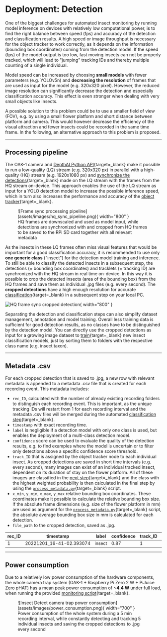# Deployment: Detection

One of the biggest challenges for automated insect monitoring by running
model inference on devices with relatively low computational power, is to
find the right balance between speed (fps) and accuracy of the detection
and classification results. A high speed or image throughput is necessary
for the object tracker to work correctly, as it depends on the information
(bounding box coordinates) coming from the detection model. If the speed
(fps) of the model output is too low, fast moving insects can not be
properly tracked, which will lead to "jumping" tracking IDs and thereby
multiple counting of a single individual.

Model speed can be increased by choosing **small models** with fewer parameters
(e.g. YOLOv5n) and **decreasing the resolution** of frames that are used as
input for the model (e.g. 320x320 pixel). However, the reduced image resolution
can significantly decrease the detection and especially classification accuracy.
This effect is even stronger when dealing with very small objects like insects.

A possible solution to this problem could be to use a smaller field of view
(FOV), e.g. by using a small flower platform and short distance between
platform and camera. This would however decrease the efficiency of the visual
attraction and fewer insects could be recorded in the same time frame. In the
following, an alternative approach to this problem is proposed.

---

## Processing pipeline

The OAK-1 camera and
[DepthAI Python API](https://docs.luxonis.com/projects/api/en/latest/){target=_blank}
make it possible to run a low-quality (LQ) stream (e.g. 320x320 px) in parallel
with a high-quality (HQ) stream (e.g. 1920x1080 px) and
[synchronize the detections](../software/programming.md#automated-monitoring-script){target=_blank}
made on the LQ stream with the frames from the HQ stream on-device. This
approach enables the use of the LQ stream as input for a YOLO detection model
to increase the possible inference speed, which in turn also increases the
performance and accuracy of the
[object tracker](https://docs.luxonis.com/projects/api/en/latest/components/nodes/object_tracker/){target=_blank}.

<figure markdown>
  ![Frame sync processing pipeline](assets/images/hq_sync_pipeline.png){ width="800" }
  <figcaption>HQ frames are downscaled and used as model input, while detections are
              synchronized with and cropped from HQ frames to be saved to the RPi SD
              card together with all relevant metadata</figcaption>
</figure>

As the insects in these LQ frames often miss visual features that would be
important for a good classification accuracy, it is recommended to use
only **one generic class** ("insect") for the detection model training and
inference. To still be able to classify the detected insects in a subsequent
step, the detections (= bounding box coordinates) and tracklets (= tracking ID)
are synchronized with the HQ stream in real time on-device. In this way it is
possible to crop the detected insects (area of the bounding box) from the HQ
frames and save them as individual .jpg files (e.g. every second). The
**cropped detections** have a high enough resolution for accurate
[classification](classification.md){target=_blank} in a subsequent step on
your local PC.

![HQ frame sync cropped detection](assets/images/hq_frame_sync_1080p.gif){ width="800" }

Separating the detection and classification steps can also simplify dataset
management, annotation and model training. Overall less training data is
sufficient for good detection results, as no classes have to be distinguished
by the detection model. You can directly use the cropped detections as input
for a growing image dataset to [train](../modeltraining/train_classification.md){target=_blank}
new insect classification models, just by sorting them to folders with the
respective class name (e.g. insect taxon).

---

## Metadata .csv

For each cropped detection that is saved to .jpg, a new row with relevant
metadata is appended to a metadata .csv file that is created for each recording
event. This metadata includes:

- `rec_ID`, calculated with the number of already existing recording folders
  to distinguish each recording event. This is important, as the unique
  tracking IDs will restart from 1 for each recording interval and the metadata
  .csv files will be merged during the automated
  [classification step](classification.md){target=_blank}.
- `timestamp` with exact recording time.
- `label` is negligible if a detection model with only one class is used, but
  enables the deployment of a multi-class detection model.
- `confidence` score can be used to evaluate the quality of the detection
  results, e.g. to find examples where the model is uncertain or to filter only
  detections above a specific confidence score threshold.
- `track_ID` that is assigned by the object tracker node to each individual
  insect. As cropped detections are saved in short time intervals (e.g. every
  second), many images can exist of an individual tracked insect, dependent on
  its duration of stay on the flower platform. All of these images are classified
  in the [next step](classification.md){target=_blank} and the class with the
  highest weighted probability is then calculated in the final step by using the
  [`process_metadata.py`](https://github.com/maxsitt/insect-detect-ml/blob/main/process_metadata.py){target=_blank} script.
- `x_min`, `y_min`, `x_max`, `y_max` relative bounding box coordinates.
  These coordinates make it possible to calculate the relative bounding box
  size. If the absolute frame dimensions (e.g. size of the flower platform in mm)
  are used as argument for the
  [`process_metadata.py`](https://github.com/maxsitt/insect-detect-ml/blob/main/process_metadata.py){target=_blank}
  script, the absolute average bounding box size in mm is calculated for each detection.
- `file_path` to the cropped detection, saved as .jpg.

| rec_ID | timestamp                                                          | label  | confidence | track_ID | x_min  | y_min  | x_max  | y_max  | file_path                                                                                                                                    |
| ------ | ------------------------------------------------------------------ | ------ | ---------- | -------- | ------ | ------ | ------ | ------ | -------------------------------------------------------------------------------------------------------------------------------------------- |
| 1      | <span style="white-space: nowrap;">20221201_16-41-02.393074</span> | insect | 0.87       | 1        | 0.5647 | 0.5357 | 0.6321 | 0.6132 | <span style="white-space: nowrap;">./insect-detect/data/20221201/20221201_16-40/cropped/insect/20221201_16-41-02.393074_1_cropped.jpg</span> |

---

## Power consumption

Due to a relatively low power consumption of the hardware components, the whole
camera trap system (OAK-1 + Raspberry Pi Zero 2 W + PiJuice Zero pHAT) has a
mean peak power consumption of **~4.4 W** under full load, when running the provided
[monitoring script](../software/programming.md#automated-monitoring-script){target=_blank}.

<figure markdown>
  ![Insect Detect camera trap power consumption](assets/images/power_consumption.png){ width="700" }
  <figcaption>Power consumption of the whole system during a 5 min recording
              interval, while constantly detecting and tracking 5 individual
              insects and saving the cropped detections to .jpg every second</figcaption>
</figure>
